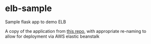 # elb-sample
Sample flask app to demo ELB

A copy of the application from [this repo](https://github.com/agray998/QA-DevOps-Fundamental-Project), with appropriate re-naming to allow for deployment via AWS elastic beanstalk
